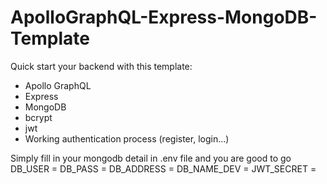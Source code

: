 # ApolloGraphQL-Express-MongoDB-Template

Quick start your backend with this template:

- Apollo GraphQL
- Express
- MongoDB
- bcrypt
- jwt
- Working authentication process (register, login...)

Simply fill in your mongodb detail in .env file and you are good to go
    DB_USER = 
    DB_PASS = 
    DB_ADDRESS = 
    DB_NAME_DEV = 
    JWT_SECRET =
